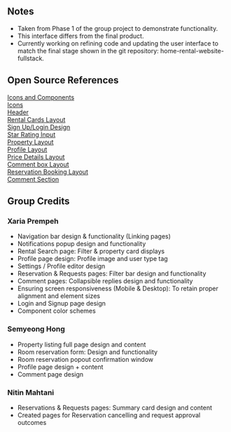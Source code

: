 ## Notes
* Taken from Phase 1 of the group project to demonstrate functionality.
* This interface differs from the final product.  
* Currently working on refining code and updating the user interface to match the final stage shown in the git repository: home-rental-website-fullstack.  
 
## Open Source References
[Icons and Components](https://getbootstrap.com/docs/5.3/getting-started/introduction/)  
[Icons](https://undraw.co/)  
[Header](https://getbootstrap.com/docs/5.3/examples/headers/)  
[Rental Cards Layout](https://getbootstrap.com/docs/5.3/examples/album/)  
[Sign Up/Login Design](https://getbootstrap.com/docs/5.3/examples/sign-in/)  
[Star Rating Input](https://codepen.io/hesguru/pen/BaybqXv)  
[Property Layout](https://github.com/prabinmagar/product-detail-card-slider)  
[Profile Layout](https://bbbootstrap.com/snippets/bootstrap-5-user-profile-card-follow-button-49449141)  
[Price Details Layout](https://bbbootstrap.com/snippets/bootstrap-product-invoice-card-14183634)  
[Comment box Layout](https://bbbootstrap.com/snippets/bootstrap-5-total-characters-left-count-comment-section-60933383)  
[Reservation Booking Layout](https://bbbootstrap.com/snippets/bootstrap-5-flight-booking-forms-34588651)  
[Comment Section](https://bbbootstrap.com/snippets/bootstrap-recent-comment-section-users-75685715)  

## Group Credits
### Xaria Prempeh
- Navigation bar design & functionality (Linking pages)  
- Notifications popup design and functionality  
- Rental Search page: Filter & property card displays  
- Profile page design: Profile image and user type tag  
- Settings / Profile editor design  
- Reservation & Requests pages: Filter bar design and functionality  
- Comment pages: Collapsible replies design and functionality  
- Ensuring screen responsiveness (Mobile & Desktop): To retain proper alignment and element sizes  
- Login and Signup page design  
- Component color schemes  
  
### Semyeong Hong  
- Property listing full page design and content  
- Room reservation form: Design and functionality  
- Room reservation popout confirmation window  
- Profile page design + content  
- Comment page design  

### Nitin Mahtani
- Reservations & Requests pages: Summary card design and content  
- Created pages for Reservation cancelling and request approval outcomes  
